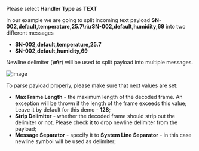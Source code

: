 Please select **Handler Type** as **TEXT**

In our example we are going to split incoming text payload **SN-002,default,temperature,25.7\n\rSN-002,default,humidity,69** into two different messages

- **SN-002,default,temperature,25.7**
- **SN-002,default,humidity,69**

Newline delimiter (**\n\r**) will be used to split payload into multiple messages.

![image](/images/user-guide/integrations/tcp/text-handler-configuration.png)

To parse payload properly, please make sure that next values are set:
- **Max Frame Length** - the maximum length of the decoded frame. An exception will be thrown if the length of the frame exceeds this value; Leave it by default for this demo - **128**; 
- **Strip Delimiter** - whether the decoded frame should strip out the delimiter or not. Please check it to drop newline delimiter from the payload;
- **Message Separator** - specify it to **System Line Separator** - in this case newline symbol will be used as delimiter;
